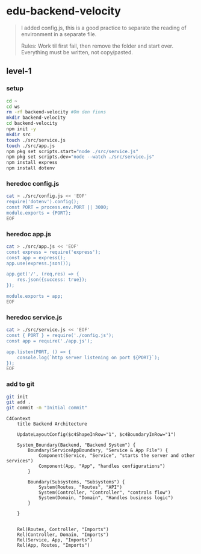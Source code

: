 # edu-backend-velocity

> I added config.js, this is a good practice to separate the reading of environment in a separate file.
>
> Rules: Work til first fail, then remove the folder and start over. Everything must be written, not copy/pasted.
>

## level-1

### setup
```bash
cd ~
cd ws
rm -rf backend-velocity #Om den finns
mkdir backend-velocity
cd backend-velocity
npm init -y
mkdir src
touch ./src/service.js
touch ./src/app.js
npm pkg set scripts.start="node ./src/service.js"
npm pkg set scripts.dev="node --watch ./src/service.js"
npm install express
npm install dotenv
```
###  heredoc config.js

```bash
cat > ./src/config.js << 'EOF'
require('dotenv').config();
const PORT = process.env.PORT || 3000;
module.exports = {PORT};
EOF
```

###  heredoc app.js

```bash
cat > ./src/app.js << 'EOF'
const express = require('express');
const app = express();
app.use(express.json());

app.get('/', (req,res) => {
    res.json({success: true});
});

module.exports = app;
EOF
```

###  heredoc service.js

```bash
cat > ./src/service.js << 'EOF'
const { PORT } = require('./config.js');
const app = require('./app.js');

app.listen(PORT, () => {
    console.log(`http server listening on port ${PORT}`);
});
EOF
```



### add to git
```bash
git init
git add .
git commit -m "Initial commit"
```


```mermaid
C4Context
    title Backend Architecture

    UpdateLayoutConfig($c4ShapeInRow="1", $c4BoundaryInRow="1")

    System_Boundary(Backend, "Backend System") {
        Boundary(ServiceAppBoundary, "Service & App File") {
            Component(Service, "Service", "starts the server and other services")
            Component(App, "App", "handles configurations")
        }

        Boundary(Subsystems, "Subsystems") {
            System(Routes, "Routes", "API")
            System(Controller, "Controller", "controls flow")
            System(Domain, "Domain", "Handles business logic")
        }
        
    }

    
    Rel(Routes, Controller, "Imports")
    Rel(Controller, Domain, "Imports")
    Rel(Service, App, "Imports")
    Rel(App, Routes, "Imports")
```
